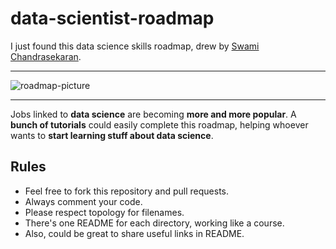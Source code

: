 # data-scientist-roadmap

I just found this data science skills roadmap, drew by [Swami Chandrasekaran](http://nirvacana.com/thoughts/becoming-a-data-scientist/). 

****

![roadmap-picture](http://nirvacana.com/thoughts/wp-content/uploads/2013/07/RoadToDataScientist1.png)

****

Jobs linked to __data science__ are becoming __more and more popular__. A __bunch of tutorials__ could easily complete this roadmap, helping whoever wants to __start learning stuff about data science__.

## Rules

* Feel free to fork this repository and pull requests.
* Always comment your code.
* Please respect topology for filenames.
* There's one README for each directory, working like a course.
* Also, could be great to share useful links in README.
